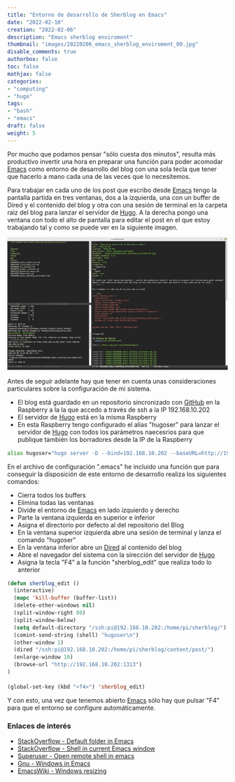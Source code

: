 ```yaml
---
title: "Entorno de desarrollo de Sherblog en Emacs"
date: "2022-02-10"
creation: "2022-02-06"
description: "Emacs sherblog enviroment"
thumbnail: "images/20220206_emacs_sherblog_enviroment_00.jpg"
disable_comments: true
authorbox: false
toc: false
mathjax: false
categories:
- "computing"
- "hugo"
tags:
- "bash"
- "emacs"
draft: false
weight: 5
---
```

Por mucho que podamos pensar "sólo cuesta dos minutos", resulta más productivo invertir una hora en preparar una función para poder acomodar [Emacs] como entorno de desarrollo del blog con una sola tecla que tener que hacerlo a mano cada una de las veces que lo necesitemos.
<!--more-->

Para trabajar en cada uno de los post que escribo desde [Emacs] tengo la pantalla partida en tres ventanas, dos a la izquierda, una con un buffer de Dired y el contenido del blog y otra con una sesión de terminal en la carpeta raiz del blog para lanzar el servidor de [Hugo]. A la derecha pongo una ventana con todo el alto de pantalla para editar el post en el que estoy trabajando tal y como se puede ver en la siguiente imagen.

![image-01]

Antes de seguir adelante hay que tener en cuenta unas consideraciones particulares sobre la configuración de mi sistema.
- El blog está guardado en un repositorio sincronizado con [GitHub] en la Raspberry a la la que accedo a través de ssh a la IP 192.168.10.202
- El servidor de [Hugo] está en la misma Raspberry
- En esta Raspberry tengo configurado el alias "hugoser" para lanzar el servidor de [Hugo] con todos los parámetros naecesrios para que publique también los borradores desde la IP de la Raspberry

``` bash
alias hugoser="hugo server -D --bind=192.168.10.202 --baseURL=http://192.168.10.202:1313
```

En el archivo de configuración ".emacs" he incluido una función que para conseguir la disposición de este entorno de desarrollo realiza los siguientes comandos:
- Cierra todos los buffers
- Elimina todas las ventanas
- Divide el entorno de [Emacs] en lado izquierdo y derecho
- Parte la ventana izquierda en superior e inferior
- Asigna el directorio por defecto al del repositorio del Blog
- En la ventana superior izquierda abre una sesión de terminal y lanza el comando "hugoser"
- En la ventana inferior abre un [Dired] al contenido del blog
- Abre el navegador del sistema con la sirección del servidor de [Hugo]
- Asigna la tecla "F4" a la función "sherblog_edit" que realiza todo lo anterior

``` lisp
(defun sherblog_edit ()
  (interactive)
  (mapc 'kill-buffer (buffer-list))
  (delete-other-windows nil)
  (split-window-right 80)
  (split-window-below)
  (setq default-directory "/ssh:pi@192.168.10.202:/home/pi/sherblog/")
  (comint-send-string (shell) "hugoser\n")
  (other-window 1)
  (dired "/ssh:pi@192.168.10.202:/home/pi/sherblog/content/post/")
  (enlarge-window 10)
  (browse-url "http://192.168.10.202:1313")
)

(global-set-key (kbd "<f4>") 'sherblog_edit)
```

Y con esto, una vez que tenemos abierto [Emacs] sólo hay que pulsar "F4" para que el entorno se configure automáticamente.

### Enlaces de interés
- [StackOverflow - Default folder in Emacs](https://stackoverflow.com/questions/60464/changing-the-default-folder-in-emacs)
- [StackOverflow - Shell in current Emacs window](https://stackoverflow.com/questions/19707018/emacs-open-another-shell-in-current-window)
- [Superuser - Open remote shell in emacs](https://superuser.com/questions/841178/directly-open-remote-shell-with-tramp-in-emacs)
- [Gnu - Windows in Emacs](https://www.gnu.org/software/emacs/manual/html_node/emacs/Windows.html)
- [EmacsWiki - Windows resizing](https://www.emacswiki.org/emacs/WindowResize#h5o-3)

[Dired]: https://www.emacswiki.org/emacs/DiredMode
[Emacs]: https://www.gnu.org/software/emacs/
[GitHub]: https://github.com
[Hugo]: https://gohugo.io


[image-01]: /images/20220206_emacs_sherblog_enviroment_01.jpg
